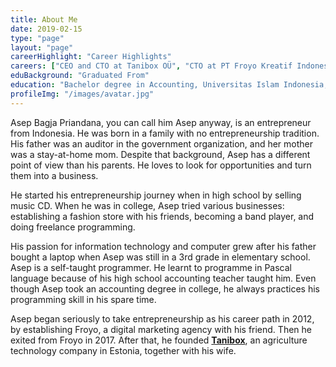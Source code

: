 ```yaml
---
title: About Me
date: 2019-02-15
type: "page"
layout: "page"
careerHighlight: "Career Highlights"
careers: ["CEO and CTO at Tanibox OÜ", "CTO at PT Froyo Kreatif Indonesia (past)"]
eduBackground: "Graduated From"
education: "Bachelor degree in Accounting, Universitas Islam Indonesia, 2005"
profileImg: "/images/avatar.jpg"
---
```


Asep Bagja Priandana, you can call him Asep anyway, is an entrepreneur from Indonesia. He was born in a family with no entrepreneurship tradition. His father was an auditor in the government organization, and her mother was a stay-at-home mom. Despite that background, Asep has a different point of view than his parents. He loves to look for opportunities and turn them into a business.

He started his entrepreneurship journey when in high school by selling music CD. When he was in college, Asep tried various businesses: establishing a fashion store with his friends, becoming a band player, and doing freelance programming.

His passion for information technology and computer grew after his father bought a laptop when Asep was still in a 3rd grade in elementary school. Asep is a self-taught programmer. He learnt to programme in Pascal language because of his high school accounting teacher taught him. Even though Asep took an accounting degree in college, he always practices his programming skill in his spare time.

Asep began seriously to take entrepreneurship as his career path in 2012, by establishing Froyo, a digital marketing agency with his friend. Then he exited from Froyo in 2017. After that, he founded **[Tanibox](https://tanibox.com)**, an agriculture technology company in Estonia, together with his wife.
